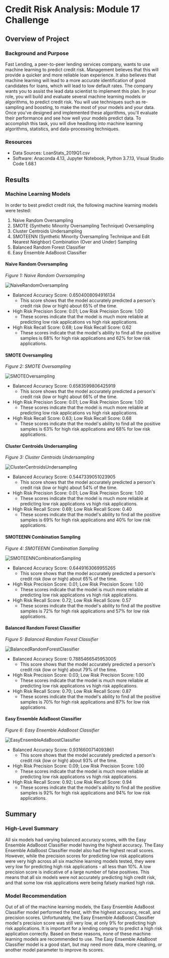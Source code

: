 # Credit Risk Analysis: Module 17 Challenge

## Overview of Project

### Background and Purpose

Fast Lending, a peer-to-peer lending services company, wants to use machine learning to predict credit risk. Management believes that this will provide a quicker and more reliable loan experience. It also believes that machine learning will lead to a more accurate identification of good candidates for loans, which will lead to low default rates. The company wants you to assist the lead data scientist to implement this plan. In your role, you will build and evaluate several machine learning models or algorithms, to predict credit risk. You will use techniques such as re-sampling and boosting, to make the most of your models and your data. Once you've designed and implemented these algorithms, you'll evaluate their performance and see how well your models predict data. To accomplish this task, you will dive headlong into machine learning algorithms, statistics, and data-processing techniques.

### Resources

- Data Sources: LoanStats_2019Q1.csv
- Software: Anaconda 4.13, Jupyter Notebook, Python 3.7.13, Visual Studio Code 1.68.1

## Results

### Machine Learning Models

In order to best predict credit risk, the following machine learning models were tested:

1. Naive Random Oversampling
2. SMOTE (Synthetic Minority Oversampling Technique) Oversampling
3. Cluster Centroids Undersampling
4. SMOTEENN (Synthetic Minority Oversampling Technique and Edit Nearest Neighbor) Combination (Over and Under) Sampling
5. Balanced Random Forest Classifier
6. Easy Ensemble AdaBoost Classifier

#### Naive Random Oversampling

*Figure 1: Naive Random Oversampling*

![NaiveRandomOversampling](https://user-images.githubusercontent.com/106830513/194416034-9a3915f7-1331-408a-bafd-6e393e7e6353.png)

+ Balanced Accuracy Score: 0.6504008094916134
    - This score shows that the model accurately predicted a person's credit risk (low or high) about 65% of the time.
+ High Risk Precision Score: 0.01; Low Risk Precision Score: 1.00
    - These scores indicate that the model is much more reliable at predicting low risk applications vs high risk applications.
+ High Risk Recall Score: 0.68; Low Risk Recall Score: 0.62
    - These scores indicate that the model's ability to find all the positive samples is 68% for high risk applications and 62% for low risk applications.

#### SMOTE Oversampling

*Figure 2: SMOTE Oversampling*

![SMOTEOversampling](https://user-images.githubusercontent.com/106830513/194416049-3d0e171b-0c06-4299-861b-dfc1c59c3bb3.png)

+ Balanced Accuracy Score: 0.6583599806425919
    - This score shows that the model accurately predicted a person's credit risk (low or high) about 66% of the time.
+ High Risk Precision Score: 0.01; Low Risk Precision Score: 1.00
    - These scores indicate that the model is much more reliable at predicting low risk applications vs high risk applications.
+ High Risk Recall Score: 0.63; Low Risk Recall Score: 0.68
    - These scores indicate that the model's ability to find all the positive samples is 63% for high risk applications and 68% for low risk applications.

#### Cluster Centroids Undersampling

*Figure 3: Cluster Centroids Undersampling*

![ClusterCentroidsUndersampling](https://user-images.githubusercontent.com/106830513/194416019-8bcf868b-e7fd-4d53-8fce-cdb049022c63.png)

+ Balanced Accuracy Score: 0.5447339051023905
    - This score shows that the model accurately predicted a person's credit risk (low or high) about 54% of the time.
+ High Risk Precision Score: 0.01; Low Risk Precision Score: 1.00
    - These scores indicate that the model is much more reliable at predicting low risk applications vs high risk applications.
+ High Risk Recall Score: 0.69; Low Risk Recall Score: 0.40
    - These scores indicate that the model's ability to find all the positive samples is 69% for high risk applications and 40% for low risk applications.

#### SMOTEENN Combination Sampling

*Figure 4: SMOTEENN Combination Sampling*

![SMOTEENNCombinationSampling](https://user-images.githubusercontent.com/106830513/194416044-2a04961b-dd70-4668-867e-a798468feb11.png)

+ Balanced Accuracy Score: 0.6449163069955265
    - This score shows that the model accurately predicted a person's credit risk (low or high) about 65% of the time.
+ High Risk Precision Score: 0.01; Low Risk Precision Score: 1.00
    - These scores indicate that the model is much more reliable at predicting low risk applications vs high risk applications.
+ High Risk Recall Score: 0.72; Low Risk Recall Score: 0.57
    - These scores indicate that the model's ability to find all the positive samples is 72% for high risk applications and 57% for low risk applications.

#### Balanced Random Forest Classifier

*Figure 5: Balanced Random Forest Classifier*

![BalancedRandomForestClassifier](https://user-images.githubusercontent.com/106830513/194416014-8a7ebd65-074e-4f52-93c2-45f57f01d20e.png)

+ Balanced Accuracy Score: 0.7885466545953005
    - This score shows that the model accurately predicted a person's credit risk (low or high) about 79% of the time.
+ High Risk Precision Score: 0.03; Low Risk Precision Score: 1.00
    - These scores indicate that the model is much more reliable at predicting low risk applications vs high risk applications.
+ High Risk Recall Score: 0.70; Low Risk Recall Score: 0.87
    - These scores indicate that the model's ability to find all the positive samples is 70% for high risk applications and 87% for low risk applications.

#### Easy Ensemble AdaBoost Classifier

*Figure 6: Easy Ensemble AdaBoost Classifier*

![EasyEnsembleAdaBoostClassifier](https://user-images.githubusercontent.com/106830513/194416023-03ac4ce2-6d00-4a55-8b33-f6c95738259c.png)

+ Balanced Accuracy Score: 0.9316600714093861
    - This score shows that the model accurately predicted a person's credit risk (low or high) about 93% of the time.
+ High Risk Precision Score: 0.09; Low Risk Precision Score: 1.00
    - These scores indicate that the model is much more reliable at predicting low risk applications vs high risk applications.
+ High Risk Recall Score: 0.92; Low Risk Recall Score: 0.94
    - These scores indicate that the model's ability to find all the positive samples is 92% for high risk applications and 94% for low risk applications.

## Summary

### High-Level Summary

All six models had varying balanced accuracy scores, with the Easy Ensemble AdaBoost Classifier model having the highest accuracy. The Easy Ensemble AdaBoost Classifier model also had the highest recall scores. However, while the precision scores for predicting low risk applications were very high across all six machine learning models tested, they were very low for predicting high risk applications - all less than 10%. A low precision score is indicative of a large number of false positives. This means that all six models were not accurately predicting high credit risk, and that some low risk applications were being falsely marked high risk.

### Model Recommendation

Out of all of the machine learning models, the Easy Ensemble AdaBoost Classifier model performed the best, with the highest accuracy, recall, and precision scores. Unfortunately, the Easy Ensemble AdaBoost Classifier model's precision score was still very low, at only 9% for predicting high risk applications. It is important for a lending company to predict a high risk application correctly. Based on these reasons, none of these machine learning models are recommended to use. The Easy Ensemble AdaBoost Classifier model is a good start, but may need more data, more cleaning, or another model parameter to improve its scores.
